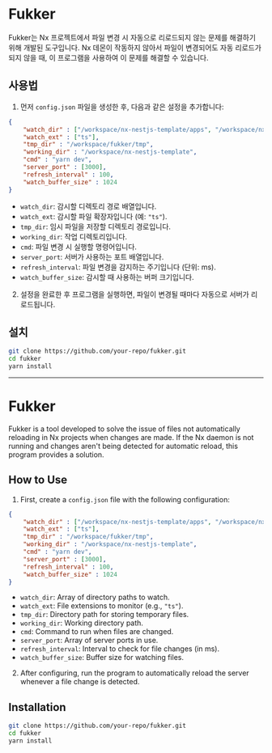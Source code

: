 
# Fukker

Fukker는 Nx 프로젝트에서 파일 변경 시 자동으로 리로드되지 않는 문제를 해결하기 위해 개발된 도구입니다. Nx 데몬이 작동하지 않아서 파일이 변경되어도 자동 리로드가 되지 않을 때, 이 프로그램을 사용하여 이 문제를 해결할 수 있습니다.

## 사용법

1. 먼저 `config.json` 파일을 생성한 후, 다음과 같은 설정을 추가합니다:

```json
{
    "watch_dir" : ["/workspace/nx-nestjs-template/apps", "/workspace/nx-nestjs-template/libs"],
    "watch_ext" : ["ts"],
    "tmp_dir" : "/workspace/fukker/tmp",
    "working_dir" : "/workspace/nx-nestjs-template",
    "cmd" : "yarn dev",
    "server_port" : [3000],
    "refresh_interval" : 100,
    "watch_buffer_size" : 1024
}
```

- `watch_dir`: 감시할 디렉토리 경로 배열입니다.
- `watch_ext`: 감시할 파일 확장자입니다 (예: `"ts"`).
- `tmp_dir`: 임시 파일을 저장할 디렉토리 경로입니다.
- `working_dir`: 작업 디렉토리입니다.
- `cmd`: 파일 변경 시 실행할 명령어입니다.
- `server_port`: 서버가 사용하는 포트 배열입니다.
- `refresh_interval`: 파일 변경을 감지하는 주기입니다 (단위: ms).
- `watch_buffer_size`: 감시할 때 사용하는 버퍼 크기입니다.

2. 설정을 완료한 후 프로그램을 실행하면, 파일이 변경될 때마다 자동으로 서버가 리로드됩니다.

## 설치

```bash
git clone https://github.com/your-repo/fukker.git
cd fukker
yarn install
```

---

# Fukker

Fukker is a tool developed to solve the issue of files not automatically reloading in Nx projects when changes are made. If the Nx daemon is not running and changes aren't being detected for automatic reload, this program provides a solution.

## How to Use

1. First, create a `config.json` file with the following configuration:

```json
{
    "watch_dir" : ["/workspace/nx-nestjs-template/apps", "/workspace/nx-nestjs-template/libs"],
    "watch_ext" : ["ts"],
    "tmp_dir" : "/workspace/fukker/tmp",
    "working_dir" : "/workspace/nx-nestjs-template",
    "cmd" : "yarn dev",
    "server_port" : [3000],
    "refresh_interval" : 100,
    "watch_buffer_size" : 1024
}
```

- `watch_dir`: Array of directory paths to watch.
- `watch_ext`: File extensions to monitor (e.g., `"ts"`).
- `tmp_dir`: Directory path for storing temporary files.
- `working_dir`: Working directory path.
- `cmd`: Command to run when files are changed.
- `server_port`: Array of server ports in use.
- `refresh_interval`: Interval to check for file changes (in ms).
- `watch_buffer_size`: Buffer size for watching files.

2. After configuring, run the program to automatically reload the server whenever a file change is detected.

## Installation

```bash
git clone https://github.com/your-repo/fukker.git
cd fukker
yarn install
```
